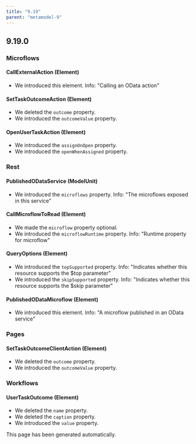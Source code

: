```yaml
---
title: "9.19"
parent: "metamodel-9"
---
```


## 9.19.0

### Microflows

#### CallExternalAction (Element)
* We introduced this element. Info: "Calling an OData action"

#### SetTaskOutcomeAction (Element)
* We deleted the `outcome` property. 
* We introduced the `outcomeValue` property. 

#### OpenUserTaskAction (Element)
* We introduced the `assignOnOpen` property. 
* We introduced the `openWhenAssigned` property. 

### Rest

#### PublishedODataService (ModelUnit)
* We introduced the `microflows` property. Info: "The microflows exposed in this service"

#### CallMicroflowToRead (Element)
* We made the `microflow` property optional.
* We introduced the `microflowRuntime` property. Info: "Runtime property for microflow"

#### QueryOptions (Element)
* We introduced the `topSupported` property. Info: "Indicates whether this resource supports the $top parameter"
* We introduced the `skipSupported` property. Info: "Indicates whether this resource supports the $skip parameter"

#### PublishedODataMicroflow (Element)
* We introduced this element. Info: "A microflow published in an OData service"

### Pages

#### SetTaskOutcomeClientAction (Element)
* We deleted the `outcome` property. 
* We introduced the `outcomeValue` property. 

### Workflows

#### UserTaskOutcome (Element)
* We deleted the `name` property. 
* We deleted the `caption` property. 
* We introduced the `value` property. 

This page has been generated automatically.
